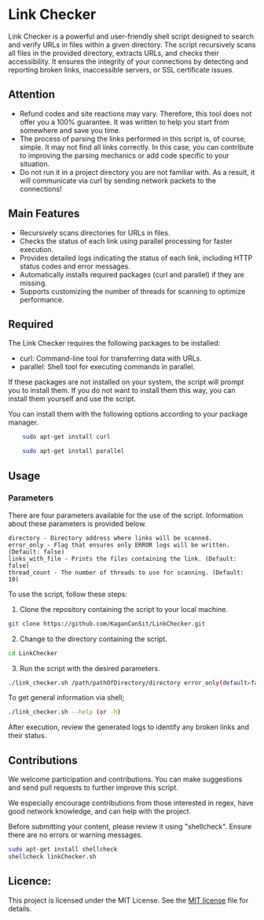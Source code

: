 # Link Checker

Link Checker is a powerful and user-friendly shell script designed to search and verify URLs in files within a given directory. The script recursively scans all files in the provided directory, extracts URLs, and checks their accessibility. It ensures the integrity of your connections by detecting and reporting broken links, inaccessible servers, or SSL certificate issues.

## Attention
- Refund codes and site reactions may vary. Therefore, this tool does not offer you a 100% guarantee. It was written to help you start from somewhere and save you time.
- The process of parsing the links performed in this script is, of course, simple. It may not find all links correctly. In this case, you can contribute to improving the parsing mechanics or add code specific to your situation.
- Do not run it in a project directory you are not familiar with. As a result, it will communicate via curl by sending network packets to the connections!

## Main Features
- Recursively scans directories for URLs in files.
- Checks the status of each link using parallel processing for faster execution.
- Provides detailed logs indicating the status of each link, including HTTP status codes and error messages.
- Automatically installs required packages (curl and parallel) if they are missing.
- Supports customizing the number of threads for scanning to optimize performance.

## Required
The Link Checker requires the following packages to be installed:

* curl: Command-line tool for transferring data with URLs.
* parallel: Shell tool for executing commands in parallel.

If these packages are not installed on your system, the script will prompt you to install them. If you do not want to install them this way, you can install them yourself and use the script.

You can install them with the following options according to your package manager.

``` bash
    sudo apt-get install curl
```

``` bash
    sudo apt-get install parallel
```

## Usage

### Parameters

There are four parameters available for the use of the script. Information about these parameters is provided below.

    directory - Directory address where links will be scanned.
    error_only - Flag that ensures only ERROR logs will be written. (Default: false)
    links_with_file - Prints the files containing the link. (Default: false)
    thread_count - The number of threads to use for scanning. (Default: 10)

To use the script, follow these steps:

1. Clone the repository containing the script to your local machine.

``` bash
git clone https://github.com/KaganCanSit/LinkChecker.git
```

2. Change to the directory containing the script.

``` bash
cd LinkChecker
```

3. Run the script with the desired parameters.

``` bash
./link_checker.sh /path/pathOfDirectory/directory error_only(default=false) links_with_file(default=false) thread_num(default=10)
```
To get general information via shell;
``` bash
./link_checker.sh --help (or -h)
```
After execution, review the generated logs to identify any broken links and their status. 

## Contributions

We welcome participation and contributions. You can make suggestions and send pull requests to further improve this script.

We especially encourage contributions from those interested in regex, have good network knowledge, and can help with the project.

Before submitting your content, please review it using "shellcheck". Ensure there are no errors or warning messages.

``` bash
sudo apt-get install shellcheck
shellcheck linkChecker.sh
```

## Licence:
This project is licensed under the MIT License. See the [MIT license](https://github.com/KaganCanSit/LinkChecker/blob/main/LICENSE) file for details.
